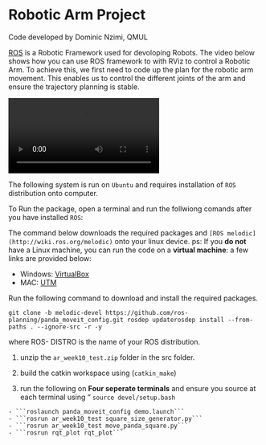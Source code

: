 
# Robotic Arm Project
Code developed by Dominic Nzimi, QMUL

[ROS](http://wiki.ros.org/) is a Robotic Framework used for devoloping Robots. The video below shows how you can use ROS framework to with RViz to control a Robotic Arm. To achieve this, we first need to code up the plan for the robotic arm movement. This enables us to control the different joints of the arm and ensure the trajectory planning is stable.

<video src="https://user-images.githubusercontent.com/57221218/230620302-cb8a3fbf-b0f5-4b47-8143-cacc5786eb4f.mp4"></video>

The following system is run on ```Ubuntu``` and requires installation of ```ROS``` distribution onto computer.

To Run the package, open a terminal and run the follwiong comands after you have installed ```ROS```:

The command below downloads the required packages and ```[ROS melodic](http://wiki.ros.org/melodic)``` onto your linux device. 
ps: If you __do not__ have a Linux machine, you can run the code on a __virtual machine__: a few links are provided below:
- Windows: [VirtualBox](https://www.virtualbox.org/)
- MAC: [UTM](https://mac.getutm.app/)


Run the following command to download and install the required packages.

```git clone -b melodic-devel https://github.com/ros-planning/panda_moveit_config.git rosdep updaterosdep install --from-paths . --ignore-src -r -y```

where ROS- DISTRO is the name of your ROS distribution.

  1. unzip the ```ar_week10_test.zip``` folder in the src folder.

  2. build the catkin workspace using (```catkin_make```)

  3. run the following on __Four seperate terminals__ and ensure you source at each terminal using “ ```source devel/setup.bash```

    - ```roslaunch panda_moveit_config demo.launch```
    - ```rosrun ar_week10_test square_size_generator.py```
    - ```rosrun ar_week10_test move_panda_square.py```
    - ```rosrun rqt_plot rqt_plot```




